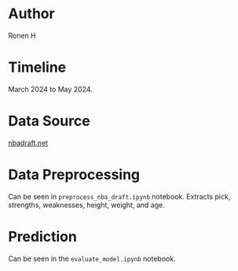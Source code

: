 # Author
Ronen H

# Timeline
March 2024 to May 2024.

# Data Source
[nbadraft.net](nbadraft.net)

# Data Preprocessing
Can be seen in `preprocess_nba_draft.ipynb` notebook. Extracts pick, strengths, weaknesses, height, weight, and age.

# Prediction
Can be seen in the `evaluate_model.ipynb` notebook.
